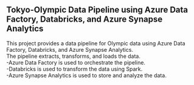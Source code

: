 ## Tokyo-Olympic Data Pipeline using Azure Data Factory, Databricks, and Azure Synapse Analytics
This project provides a data pipeline for Olympic data using Azure Data Factory, Databricks, and Azure Synapse Analytics.                     
The pipeline extracts, transforms, and loads the data.                                                                                           
-Azure Data Factory is used to orchestrate the pipeline.                                                                                               
-Databricks is used to transform the data using Spark.                                                                                          
-Azure Synapse Analytics is used to store and analyze the data.
